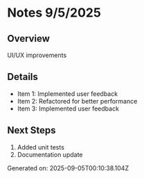 # Notes 9/5/2025

## Overview
UI/UX improvements

## Details
- Item 1: Implemented user feedback
- Item 2: Refactored for better performance
- Item 3: Implemented user feedback

## Next Steps
1. Added unit tests
2. Documentation update

Generated on: 2025-09-05T00:10:38.104Z
